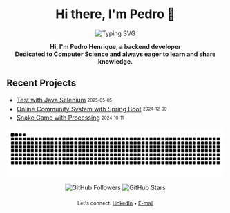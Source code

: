 <h1 align="center">Hi there, I'm <a target="_blank">Pedro</a> 👋</h1>

<p align="center">
  <img src="https://readme-typing-svg.herokuapp.com?center=true&vCenter=true&lines=Backend+Developer;Passionate+about+Computer+Science;Lifelong+Learner" alt="Typing SVG" />
</p>

<p align="center">
  <b>Hi, I'm Pedro Henrique, a backend developer<br>
  Dedicated to Computer Science and always eager to learn and share knowledge.</b>
</p>

## Recent Projects

- [Test with Java Selenium](https://github.com/Sousxs/Java-selenium) <sub><sup>2025-05-05</sup></sub>
- [Online Community System with Spring Boot](https://github.com/Sousxs/POO) <sub><sup>2024-12-09</sup></sub>
- [Snake Game with Processing](https://github.com/Sousxs/Processing/tree/main/Snake) <sub><sup>2024-10-11</sup></sub>


<p align="center">
  <picture>
    <source media="(prefers-color-scheme: dark)" srcset="https://raw.githubusercontent.com/Sousxs/Sousxs/output/github-contribution-grid-snake-dark.svg">
    <source media="(prefers-color-scheme: light)" srcset="https://raw.githubusercontent.com/Sousxs/Sousxs/output/github-contribution-grid-snake.svg">
    <img alt="github contribution grid snake animation" src="https://raw.githubusercontent.com/Sousxs/Sousxs/output/github-contribution-grid-snake.svg">
  </picture>
</p>

<p align="center">
  <img src="https://img.shields.io/github/followers/Sousxs?label=Follow&style=social" alt="GitHub Followers" />
  <img src="https://img.shields.io/github/stars/Sousxs?label=Stars&style=social" alt="GitHub Stars" />
</p>

<p align="center">
  <sub>Let's connect: 
    <a href="https://www.linkedin.com/in/sousxs/" target="_blank">LinkedIn</a> • 
    <a href="mailto:impessoal.pedro@gmail.com">E-mail</a>
  </sub>
</p>
